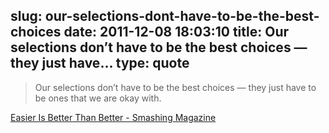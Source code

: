 slug: our-selections-dont-have-to-be-the-best-choices
date: 2011-12-08 18:03:10
title: Our selections don’t have to be the best choices — they just have...
type: quote
---

> Our selections don’t have to be the best choices — they just have to be ones that we are okay with.

[Easier Is Better Than Better - Smashing Magazine](http://www.smashingmagazine.com/2011/11/28/easier-is-better-than-better/)
